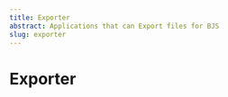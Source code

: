 ```yaml
---
title: Exporter
abstract: Applications that can Export files for BJS
slug: exporter
---
```

# Exporter
